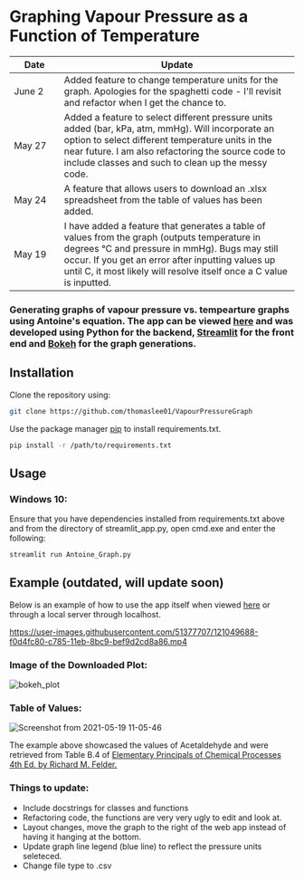 # Graphing Vapour Pressure as a Function of Temperature 

|Date   |Update   |
|----|---|
|<img width=200/>June 2   |Added feature to change temperature units for the graph. Apologies for the spaghetti code - I'll revisit and refactor when I get the chance to. |
|May 27   |Added a feature to select different pressure units added (bar, kPa, atm, mmHg). Will incorporate an option to select different temperature units in the near future. I am also refactoring the source code to include classes and such to clean up the messy code. |
|May 24   |A feature that allows users to download an .xlsx spreadsheet from the table of values has been added. |
|May 19   |I have added a feature that generates a table of values from the graph (outputs temperature in degrees °C and pressure in mmHg). Bugs may still occur. If you                    get an error after inputting values up until C, it most likely will resolve itself once a C value is inputted. |
 
### Generating graphs of vapour pressure vs. tempearture graphs using Antoine's equation. The app can be viewed [here](https://share.streamlit.io/thomaslee01/vapourpressuregraph/Antoine_Graph.py) and was developed using Python for the backend, [Streamlit](https://streamlit.io/) for the front end and [Bokeh](https://bokeh.org/) for the graph generations.

## Installation

Clone the repository using:

```bash
git clone https://github.com/thomaslee01/VapourPressureGraph
```

Use the package manager [pip](https://pip.pypa.io/en/stable/) to install requirements.txt.

```bash
pip install -r /path/to/requirements.txt
```

## Usage

### Windows 10:

Ensure that you have dependencies installed from requirements.txt above and from the directory of streamlit_app.py, open cmd.exe and enter the following:

```bash
streamlit run Antoine_Graph.py
```

## Example (outdated, will update soon)
Below is an example of how to use the app itself when viewed [here](https://share.streamlit.io/thomaslee01/vapourpressuregraph/Antoine_Graph.py) or through a
local server through localhost.


https://user-images.githubusercontent.com/51377707/121049688-f0d4fc80-c785-11eb-8bc9-bef9d2cd8a86.mp4


### Image of the Downloaded Plot:
![bokeh_plot](https://user-images.githubusercontent.com/51377707/118383936-6b1fc000-b5d0-11eb-8e0f-b9596c34f182.png)

### Table of Values: 
![Screenshot from 2021-05-19 11-05-46](https://user-images.githubusercontent.com/51377707/118836847-42c6e880-b892-11eb-9a77-66059c04b793.jpg)


The example above showcased the values of Acetaldehyde and were retrieved from Table B.4 of [Elementary Principals of Chemical Processes 4th Ed. by Richard M. Felder.](https://www.wiley.com/en-ca/Elementary+Principles+of+Chemical+Processes%2C+4th+Edition-p-9781119192107)

### Things to update:
- Include docstrings for classes and functions 
- Refactoring code, the functions are very very ugly to edit and look at. 
- Layout changes, move the graph to the right of the web app instead of having it hanging at the bottom. 
- Update graph line legend (blue line) to reflect the pressure units seleteced. 
- Change file type to .csv
